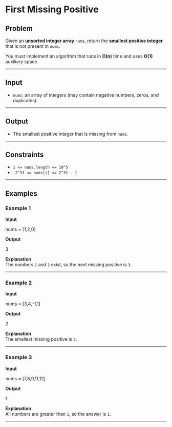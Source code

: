 # First Missing Positive

## Problem
Given an **unsorted integer array** `nums`, return the **smallest positive integer** that is not present in `nums`.  

You must implement an algorithm that runs in **O(n)** time and uses **O(1)** auxiliary space.

---

## Input
- `nums`: an array of integers (may contain negative numbers, zeros, and duplicates).  

---

## Output
- The smallest positive integer that is missing from `nums`.  

---

## Constraints
- `1 <= nums.length <= 10^5`  
- `-2^31 <= nums[i] <= 2^31 - 1`  

---

## Examples

### Example 1
**Input**  

nums = [1,2,0]

**Output**  

3

**Explanation**  
The numbers `1` and `2` exist, so the next missing positive is `3`.  

---

### Example 2
**Input**  

nums = [3,4,-1,1]

**Output**  

2

**Explanation**  
The smallest missing positive is `2`.  

---

### Example 3
**Input**  

nums = [7,8,9,11,12]

**Output**  

1

**Explanation**  
All numbers are greater than `1`, so the answer is `1`.  

---
